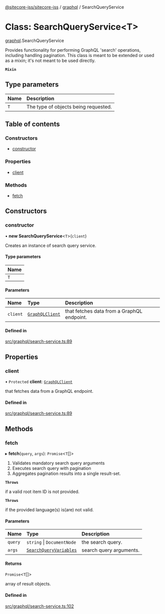 [@sitecore-jss/sitecore-jss](../README.md) / [graphql](../modules/graphql.md) / SearchQueryService

# Class: SearchQueryService<T\>

[graphql](../modules/graphql.md).SearchQueryService

Provides functionality for performing GraphQL 'search' operations, including handling pagination.
This class is meant to be extended or used as a mixin; it's not meant to be used directly.

**`Mixin`**

## Type parameters

| Name | Description |
| :------ | :------ |
| `T` | The type of objects being requested. |

## Table of contents

### Constructors

- [constructor](graphql.SearchQueryService.md#constructor)

### Properties

- [client](graphql.SearchQueryService.md#client)

### Methods

- [fetch](graphql.SearchQueryService.md#fetch)

## Constructors

### constructor

• **new SearchQueryService**<`T`\>(`client`)

Creates an instance of search query service.

#### Type parameters

| Name |
| :------ |
| `T` |

#### Parameters

| Name | Type | Description |
| :------ | :------ | :------ |
| `client` | [`GraphQLClient`](../interfaces/index.GraphQLClient.md) | that fetches data from a GraphQL endpoint. |

#### Defined in

[src/graphql/search-service.ts:89](https://github.com/Sitecore/jss/blob/f4095e05c/packages/sitecore-jss/src/graphql/search-service.ts#L89)

## Properties

### client

• `Protected` **client**: [`GraphQLClient`](../interfaces/index.GraphQLClient.md)

that fetches data from a GraphQL endpoint.

#### Defined in

[src/graphql/search-service.ts:89](https://github.com/Sitecore/jss/blob/f4095e05c/packages/sitecore-jss/src/graphql/search-service.ts#L89)

## Methods

### fetch

▸ **fetch**(`query`, `args`): `Promise`<`T`[]\>

1. Validates mandatory search query arguments
2. Executes search query with pagination
3. Aggregates pagination results into a single result-set.

**`Throws`**

if a valid root item ID is not provided.

**`Throws`**

if the provided language(s) is(are) not valid.

#### Parameters

| Name | Type | Description |
| :------ | :------ | :------ |
| `query` | `string` \| `DocumentNode` | the search query. |
| `args` | [`SearchQueryVariables`](../interfaces/graphql.SearchQueryVariables.md) | search query arguments. |

#### Returns

`Promise`<`T`[]\>

array of result objects.

#### Defined in

[src/graphql/search-service.ts:102](https://github.com/Sitecore/jss/blob/f4095e05c/packages/sitecore-jss/src/graphql/search-service.ts#L102)
